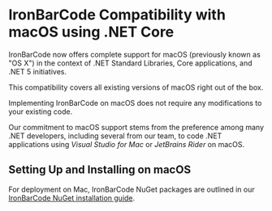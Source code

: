 # IronBarCode Compatibility with macOS using .NET Core

IronBarCode now offers complete support for macOS (previously known as "OS X") in the context of .NET Standard Libraries, Core applications, and .NET 5 initiatives.

This compatibility covers all existing versions of macOS right out of the box.

Implementing IronBarCode on macOS does not require any modifications to your existing code.

Our commitment to macOS support stems from the preference among many .NET developers, including several from our team, to code .NET applications using _Visual Studio for Mac_ or _JetBrains Rider_ on macOS.

## Setting Up and Installing on macOS

For deployment on Mac, IronBarCode NuGet packages are outlined in our [IronBarCode NuGet installation guide](https://ironsoftware.com/csharp/barcode/docs/).